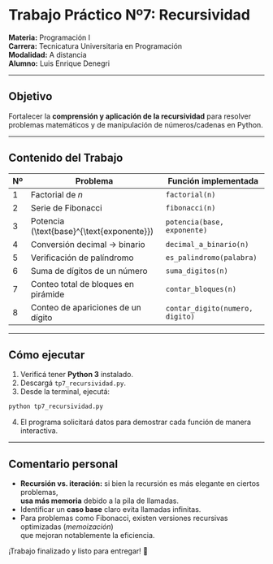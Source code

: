 # Trabajo Práctico Nº7: Recursividad

**Materia:** Programación I  
**Carrera:** Tecnicatura Universitaria en Programación  
**Modalidad:** A distancia  
**Alumno:** Luis Enrique Denegri

---

## Objetivo

Fortalecer la **comprensión y aplicación de la recursividad** para resolver problemas
matemáticos y de manipulación de números/cadenas en Python.

---

## Contenido del Trabajo

| Nº | Problema | Función implementada |
|----|----------|----------------------|
| 1  | Factorial de *n* | `factorial(n)` |
| 2  | Serie de Fibonacci | `fibonacci(n)` |
| 3  | Potencia \(\text{base}^{\text{exponente}}\) | `potencia(base, exponente)` |
| 4  | Conversión decimal → binario | `decimal_a_binario(n)` |
| 5  | Verificación de palíndromo | `es_palindromo(palabra)` |
| 6  | Suma de dígitos de un número | `suma_digitos(n)` |
| 7  | Conteo total de bloques en pirámide | `contar_bloques(n)` |
| 8  | Conteo de apariciones de un dígito | `contar_digito(numero, digito)` |

---

## Cómo ejecutar

1. Verificá tener **Python 3** instalado.  
2. Descargá `tp7_recursividad.py`.  
3. Desde la terminal, ejecutá:

```bash
python tp7_recursividad.py
```

4. El programa solicitará datos para demostrar cada función de manera interactiva.

---

## Comentario personal

- **Recursión vs. iteración:** si bien la recursión es más elegante en ciertos problemas,  
  **usa más memoria** debido a la pila de llamadas.  
- Identificar un **caso base** claro evita llamadas infinitas.  
- Para problemas como Fibonacci, existen versiones recursivas optimizadas (*memoización*)  
  que mejoran notablemente la eficiencia.

¡Trabajo finalizado y listo para entregar! 🚀
